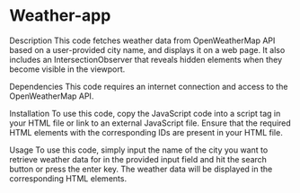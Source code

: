 # Weather-app

Description
This code fetches weather data from OpenWeatherMap API based on a user-provided city name, and displays it on a web page. It also includes an IntersectionObserver that reveals hidden elements when they become visible in the viewport.

Dependencies
This code requires an internet connection and access to the OpenWeatherMap API.

Installation
To use this code, copy the JavaScript code into a script tag in your HTML file or link to an external JavaScript file. Ensure that the required HTML elements with the corresponding IDs are present in your HTML file.

Usage
To use this code, simply input the name of the city you want to retrieve weather data for in the provided input field and hit the search button or press the enter key. The weather data will be displayed in the corresponding HTML elements.
